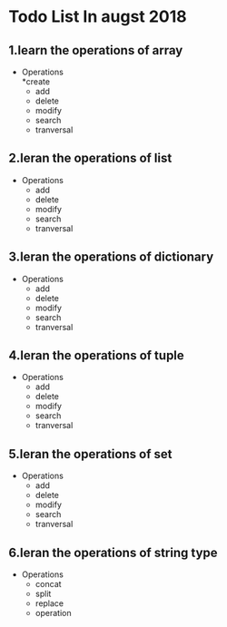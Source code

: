 # Todo List In augst 2018



## 1.learn the operations of array

* Operations  
    *create
    * add  
    * delete  
    * modify  
    * search  
    * tranversal  
  
## 2.leran the operations of list

* Operations  
    * add  
    * delete  
    * modify  
    * search  
    * tranversal  
  
## 3.leran the operations of dictionary

* Operations  
    * add  
    * delete  
    * modify  
    * search  
    * tranversal  
   
## 4.leran the operations of tuple

* Operations  
    * add  
    * delete  
    * modify  
    * search  
    * tranversal  
   
## 5.leran the operations of set

   
* Operations  
    * add  
    * delete  
    * modify  
    * search  
    * tranversal  

## 6.leran the operations of string type

* Operations  
    * concat  
    * split  
    * replace  
    * operation  
